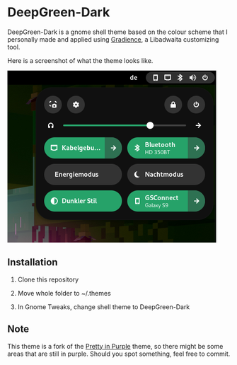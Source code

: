 # DeepGreen-Dark

DeepGreen-Dark is a gnome shell theme based on the colour scheme that I personally made and applied using [Gradience](https://github.com/GradienceTeam/Gradience), a Libadwaita customizing tool.

Here is a screenshot of what the theme looks like.

![Preview](preview.png)

## Installation

1. Clone this repository 

2. Move whole folder to ~/.themes

3. In Gnome Tweaks, change shell theme to DeepGreen-Dark

## Note
This theme is a fork of the [Pretty in Purple](https://github.com/Juno-ko/Pretty-In-Purple) theme, so there might be some areas that are still in purple. Should you spot something, feel free to commit.
